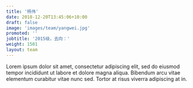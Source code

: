 ```yaml
---
title: '杨伟'
date: 2018-12-20T13:45:06+10:00
draft: false
image: 'images/team/yangwei.jpg'
promoted: ''
jobtitle: '2015级，去向：'
weight: 1501
layout: team
---
```


Lorem ipsum dolor sit amet, consectetur adipiscing elit, sed do eiusmod tempor incididunt ut labore et dolore magna aliqua. Bibendum arcu vitae elementum curabitur vitae nunc sed. Tortor at risus viverra adipiscing at in.
